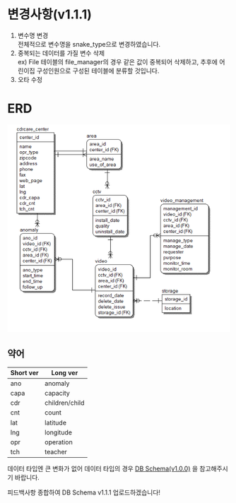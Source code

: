 # 변경사항(v1.1.1)

1. 변수명 변경  
  전체적으로 변수명을 snake_type으로 변경하였습니다.  
2. 중복되는 데이터를 가질 변수 삭제  
  ex) File 테이블의 file_manager의 경우 같은 값이 중복되어 삭제하고, 추후에 어린이집 구성인원으로 구성된 테이블에 분류할 것입니다.  
3. 오타 수정

# ERD
![ERD(v1.1.1).png](./ERD(v1.1.1).png)

## 약어
|Short ver|Long ver|
|----|----|
|ano|anomaly|
|capa|capacity|
|cdr|children/child|
|cnt|count|
|lat|latitude|
|lng|longitude|
|opr|operation|
|tch|teacher|
  
데이터 타입엔 큰 변화가 없어 데이터 타입의 경우 [DB Schema(v1.0.0)](https://2021-spring-dsc-project-team.atlassian.net/wiki/spaces/KDK/pages/6029378/DB+v1.0.0, "confluence - db schema") 을 참고해주시기 바랍니다.


피드백사항 종합하여 DB Schema v1.1.1 업로드하겠습니다!

